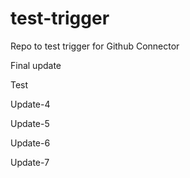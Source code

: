 # test-trigger
Repo to test trigger for Github Connector

Final update

Test

Update-4

Update-5

Update-6

Update-7
